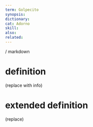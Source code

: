 ```yaml
---
term: Golpecito
synopsis:
dictionary:
cat: Adorno
skill: 
also: 
related: 
---
```

/ 
  markdown
  # definition
  (replace with info)
  # extended definition
  (replace)
